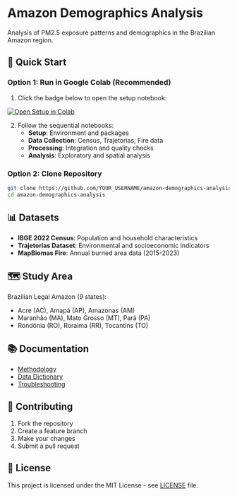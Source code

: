 
# Amazon Demographics Analysis

Analysis of PM2.5 exposure patterns and demographics in the Brazilian Amazon region.

## 🚀 Quick Start

### Option 1: Run in Google Colab (Recommended)
1. Click the badge below to open the setup notebook:

[![Open Setup in Colab](https://colab.research.google.com/assets/colab-badge.svg)](https://colab.research.google.com/github/YOUR_USERNAME/amazon-demographics-analysis/blob/main/setup/01_environment_setup.ipynb)

2. Follow the sequential notebooks:
   - **Setup**: Environment and packages
   - **Data Collection**: Census, Trajetorias, Fire data
   - **Processing**: Integration and quality checks
   - **Analysis**: Exploratory and spatial analysis

### Option 2: Clone Repository
```bash
git clone https://github.com/YOUR_USERNAME/amazon-demographics-analysis.git
cd amazon-demographics-analysis
```

## 📊 Datasets

- **IBGE 2022 Census**: Population and household characteristics
- **Trajetorias Dataset**: Environmental and socioeconomic indicators
- **MapBiomas Fire**: Annual burned area data (2015-2023)

## 🗺️ Study Area

Brazilian Legal Amazon (9 states):
- Acre (AC), Amapá (AP), Amazonas (AM)
- Maranhão (MA), Mato Grosso (MT), Pará (PA)
- Rondônia (RO), Roraima (RR), Tocantins (TO)

## 📚 Documentation

- [Methodology](docs/methodology.md)
- [Data Dictionary](docs/data_dictionary.md)
- [Troubleshooting](docs/troubleshooting.md)

## 🤝 Contributing

1. Fork the repository
2. Create a feature branch
3. Make your changes
4. Submit a pull request

## 📄 License

This project is licensed under the MIT License - see [LICENSE](LICENSE) file.

